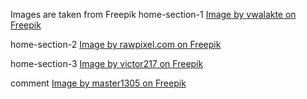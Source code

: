 Images are taken from Freepik
home-section-1
<a href="https://www.freepik.com/free-photo/bed-near-swimming-pool-beach_10585623.htm">Image by vwalakte on Freepik</a>

home-section-2
<a href="https://www.freepik.com/free-photo/spa-salon-with-beach-view_2991916.htm">Image by rawpixel.com on Freepik</a>

home-section-3
<a href="https://www.freepik.com/free-photo/two-beds-with-sea-view_921364.htm">Image by victor217 on Freepik</a>

comment
<a href="https://www.freepik.com/free-photo/elegant-businessman-office_8679600.htm">Image by master1305 on Freepik</a>